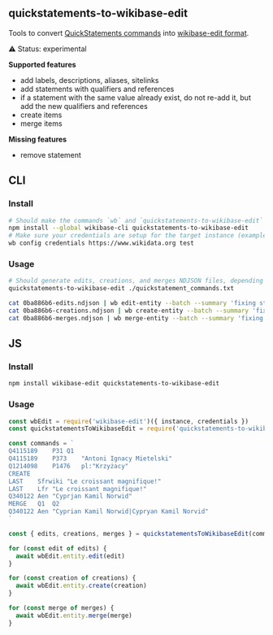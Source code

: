 ## quickstatements-to-wikibase-edit

Tools to convert [QuickStatements commands](https://www.wikidata.org/wiki/Help:QuickStatements#Command_sequence_syntax) into [wikibase-edit format](https://github.com/maxlath/wikibase-edit/blob/master/docs/how_to.md#api).

:warning: Status: experimental

**Supported features**
* add labels, descriptions, aliases, sitelinks
* add statements with qualifiers and references
* if a statement with the same value already exist, do not re-add it, but add the new qualifiers and references
* create items
* merge items

**Missing features**
* remove statement

## CLI
### Install
```sh
# Should make the commands `wb` and `quickstatements-to-wikibase-edit` available from anywhere
npm install --global wikibase-cli quickstatements-to-wikibase-edit
# Make sure your credentials are setup for the target instance (example below with wikidata.org)
wb config credentials https://www.wikidata.org test
```

### Usage
```sh
# Should generate edits, creations, and merges NDJSON files, depending on the commands content
quickstatements-to-wikibase-edit ./quickstatement_commands.txt

cat 0ba886b6-edits.ndjson | wb edit-entity --batch --summary 'fixing stuff'
cat 0ba886b6-creations.ndjson | wb create-entity --batch --summary 'fixing stuff'
cat 0ba886b6-merges.ndjson | wb merge-entity --batch --summary 'fixing stuff'
```

## JS
### Install
```sh
npm install wikibase-edit quickstatements-to-wikibase-edit
```

### Usage
```js
const wbEdit = require('wikibase-edit')({ instance, credentials })
const quickstatementsToWikibaseEdit = require('quickstatements-to-wikibase-edit')

const commands = `
Q4115189	P31	Q1
Q4115189	P373	"Antoni Ignacy Mietelski"
Q1214098	P1476	pl:"Krzyżacy"
CREATE
LAST	Sfrwiki	"Le croissant magnifique!"
LAST	Lfr	"Le croissant magnifique!"
Q340122	Aen	"Cyprjan Kamil Norwid"
MERGE	Q1	Q2
Q340122	Aen	"Cyprian Kamil Norwid|Cypryan Kamil Norvid"
`

const { edits, creations, merges } = quickstatementsToWikibaseEdit(commands)

for (const edit of edits) {
  await wbEdit.entity.edit(edit)
}

for (const creation of creations) {
  await wbEdit.entity.create(creation)
}

for (const merge of merges) {
  await wbEdit.entity.merge(merge)
}
```
